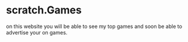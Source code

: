# scratch.Games
on this website you will be able to see my top games and soon be able to advertise your on games.

